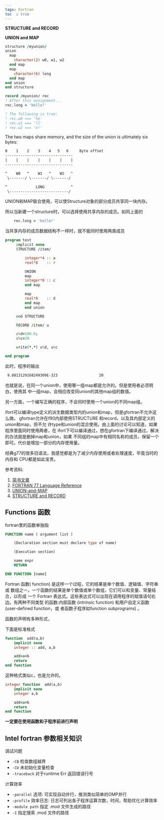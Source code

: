 ```yaml
---
tags: Fortran
toc  : true
---
```


**STRUCTURE and RECORD**

**UNION and MAP**

```fortran
structure /myunion/
union
  map
    character(2) w0, w1, w2
  end map
  map
    character(6) long
  end map
end union
end structure

record /myunion/ rec
! After this assignment...
rec.long = 'hello!'

! The following is true:
! rec.w0 === 'he'
! rec.w1 === 'll'
! rec.w2 === 'o!'
```

The two maps share memory, and the size of the union is ultimately six bytes:

```bash
0    1    2    3    4   5   6     Byte offset
-------------------------------
|    |    |    |    |    |    |
-------------------------------

^    W0   ^    W1   ^    W2   ^
 \-------/ \-------/ \-------/

^             LONG            ^
 \---------------------------/
```
UNION和MAP联合使用，可以使Structure对象的部分成员共享同一块内存。

所以当新建一个structure时，可以选择使用共享内存的成员。如同上面的

```fortran
    rec.long = 'hello!'
```
当共享内存的成员数据结构不一样时，就不能同时使用两类成员

```fortran
program test
     implicit none
     STRUCTURE /item/

         integer*4 :: a
         real*8    :: r

         UNION
         map
         integer*8 :: c
         end map

         map
         real*8    :: d
         end map
         end union

     end STRUCTURE

     RECORD /item/ u

     u%d=100.0;
     u%c=20

     write(*,*) u%d, u%c

end program
```

此时，程序的输出

```bash
 9.8813129168249309E-323                   20
```

也就是说，在同一个union中，使用哪一组map都是允许的。但是使用者必须明白，使用其
中一组map，会相应改变同union的其他map组的数值。

另一方面，一个编写正确的程序，不会同时使用一个union的不同map组。

ifort可以编译type定义的派生数据类型内的union和map，但是gfortran不允许这么做。
gfortran允许在f90内部使用STRUCTURE 和record，以及其内部定义的union和map，但不允
许type和union的混合使用。由上面的讨论可以知道，如果程序里面同时使用两者，在
ifort下可以编译通过，想在gfortran下编译通过，解决的办法就是删掉map和union，如果
不同组的map中有相同名称的成员，保留一个即可。代价是增加一部分的内存使用量。

经典g77的很多旧语法，我感觉都是为了减少内存使用或者处理速度，毕竟当时的内存和
CPU都是如此宝贵。

参考资料:

1. [简书文章](https://www.jianshu.com/p/5c4930c49c37)
2. [FORTRAN 77 Language Reference](https://docs.oracle.com/cd/E19957-01/805-4939/6j4m0vnbl/index.html)
3. [UNION-and-MAP](https://gnu.huihoo.org/gcc/gcc-7.1.0/gfortran/UNION-and-MAP.html)
4. [STRUCTURE and RECORD](https://gcc.gnu.org/onlinedocs/gfortran/STRUCTURE-and-RECORD.html#STRUCTURE-and-RECORD)


## Functions 函数

fortran里的函数单独指


```fortran
FUNCTION name ( argument list )

    (Declaration section must declare type of name)

    (Execution section)

    name expr
    RETURN

END FUNCTION [name]
```

Fortran 函数( function) 是这样一个过程，它的结果是单个数值、逻辑值、字符串或
数组之一。一个函数的结果是单个数值或单个数组，它们可以和变量、常量结合，以形成
一个 Fortran 表达式。这些表达式可以出现在调用程序的赋值语句右边。有两种不同类型
的函数:内部函数 (intrinsic function) 和用户自定义函数 (user-defined function，或
者函数子程序如function subprograms) 。

函数的声明有多种形式，

下面是标准格式

```fortran
function  add(a,b)
    implicit none
    integer :: add, a,b

    add=a+b
    return
end function
```

这种格式类似c，也是允许的。

```fortran
integer function  add(a,b)
    implicit none
    integer a,b

    add=a+b
    return
end function
```

**一定要在使用函数和子程序前进行声明**


## Intel fortran 参数相关知识

调试问题

- `-CB` 检查数组越界
- `-CU` 未初始化变量检查
- `-traceback` 对于runtime Err 返回错误行号

计算效率

- `-parallel` 选项: 可实现自动并行，推测类似简单的OMP并行
- `-profile` 效率日志: 日志可列出各子程序运算次数，时间，帮助优化计算效率
- `-module path` 指定 .mod 文件生成的路径
- `-I` 指定搜索 .mod 文件的路径
